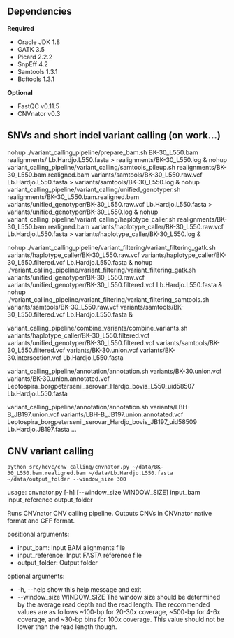 ## Dependencies

**Required**
* Oracle JDK 1.8
* GATK 3.5
* Picard 2.2.2
* SnpEff 4.2
* Samtools 1.3.1
* Bcftools 1.3.1

**Optional**
* FastQC v0.11.5
* CNVnator v0.3





## SNVs and short indel variant calling (on work...)
nohup ./variant_calling_pipeline/prepare_bam.sh BK-30_L550.bam realignments/ Lb.Hardjo.L550.fasta > realignments/BK-30_L550.log &
nohup variant_calling_pipeline/variant_calling/samtools_pileup.sh realignments/BK-30_L550.bam.realigned.bam variants/samtools/BK-30_L550.raw.vcf Lb.Hardjo.L550.fasta > variants/samtools/BK-30_L550.log &
nohup variant_calling_pipeline/variant_calling/unified_genotyper.sh realignments/BK-30_L550.bam.realigned.bam variants/unified_genotyper/BK-30_L550.raw.vcf Lb.Hardjo.L550.fasta > variants/unified_genotyper/BK-30_L550.log &
nohup variant_calling_pipeline/variant_calling/haplotype_caller.sh realignments/BK-30_L550.bam.realigned.bam variants/haplotype_caller/BK-30_L550.raw.vcf Lb.Hardjo.L550.fasta > variants/haplotype_caller/BK-30_L550.log &

nohup ./variant_calling_pipeline/variant_filtering/variant_filtering_gatk.sh variants/haplotype_caller/BK-30_L550.raw.vcf variants/haplotype_caller/BK-30_L550.filtered.vcf Lb.Hardjo.L550.fasta &
nohup ./variant_calling_pipeline/variant_filtering/variant_filtering_gatk.sh variants/unified_genotyper/BK-30_L550.raw.vcf variants/unified_genotyper/BK-30_L550.filtered.vcf Lb.Hardjo.L550.fasta &
nohup ./variant_calling_pipeline/variant_filtering/variant_filtering_samtools.sh variants/samtools/BK-30_L550.raw.vcf variants/samtools/BK-30_L550.filtered.vcf Lb.Hardjo.L550.fasta &

variant_calling_pipeline/combine_variants/combine_variants.sh variants/haplotype_caller/BK-30_L550.filtered.vcf variants/unified_genotyper/BK-30_L550.filtered.vcf variants/samtools/BK-30_L550.filtered.vcf variants/BK-30.union.vcf variants/BK-30.intersection.vcf Lb.Hardjo.L550.fasta

variant_calling_pipeline/annotation/annotation.sh variants/BK-30.union.vcf variants/BK-30.union.annotated.vcf Leptospira_borgpetersenii_serovar_Hardjo_bovis_L550_uid58507 Lb.Hardjo.L550.fasta

variant_calling_pipeline/annotation/annotation.sh variants/LBH-B_JB197.union.vcf variants/LBH-B_JB197.union.annotated.vcf Leptospira_borgpetersenii_serovar_Hardjo_bovis_JB197_uid58509 Lb.Hardjo.JB197.fasta
...


## CNV variant calling
`python src/hcvc/cnv_calling/cnvnator.py ~/data/BK-30_L550.bam.realigned.bam ~/data/Lb.Hardjo.L550.fasta ~/data/output_folder --window_size 300`

usage: cnvnator.py [-h] [--window_size WINDOW_SIZE]
                   input_bam input_reference output_folder

Runs CNVnator CNV calling pipeline. Outputs CNVs in CNVnator native format and GFF format.

positional arguments:
* input_bam:             Input BAM alignments file
* input_reference:       Input FASTA reference file
* output_folder:         Output folder

optional arguments:
* -h, --help            show this help message and exit
* --window_size WINDOW_SIZE
                        The window size should be determined by the average
                        read depth and the read length. The recommended values
                        are as follows ~100-bp for 20-30x coverage, ~500-bp
                        for 4-6x coverage, and ~30-bp bins for 100x coverage.
                        This value should not be lower than the read length
                        though.

